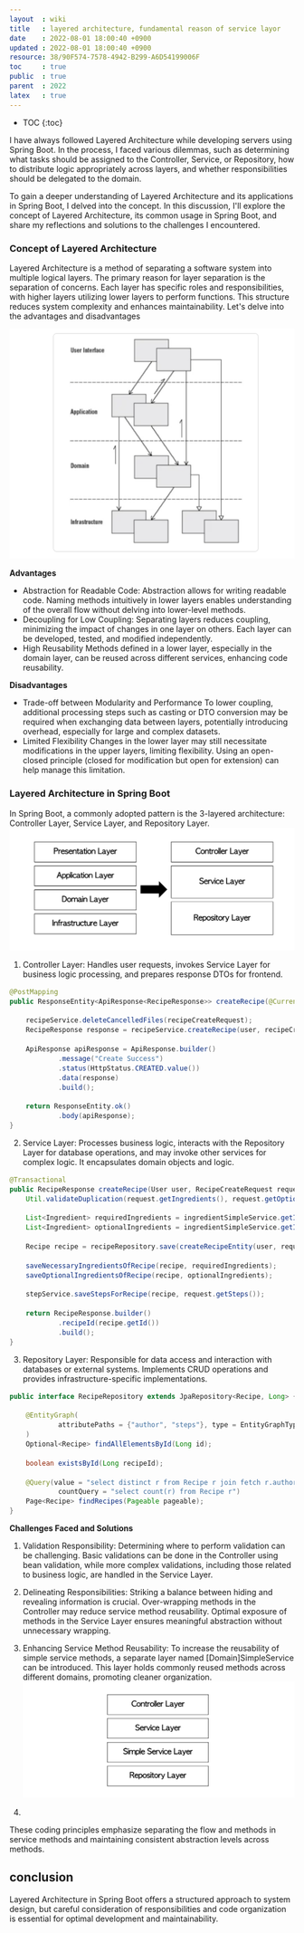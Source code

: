 ```yaml
---
layout  : wiki
title   : layered architecture, fundamental reason of service layor
date    : 2022-08-01 18:00:40 +0900
updated : 2022-08-01 18:00:40 +0900
resource: 38/90F574-7578-4942-B299-A6D54199006F
toc     : true
public  : true
parent  : 2022
latex   : true
---
```

* TOC
{:toc}


I have always followed Layered Architecture while developing servers using Spring Boot. In the process, 
I faced various dilemmas, such as determining what tasks should be assigned to the Controller, Service, or Repository, 
how to distribute logic appropriately across layers, and whether responsibilities should be delegated to the domain. 

To gain a deeper understanding of Layered Architecture and its applications in Spring Boot, I delved into the concept. 
In this discussion, I'll explore the concept of Layered Architecture, its common usage in Spring Boot, 
and share my reflections and solutions to the challenges I encountered.

### **Concept of Layered Architecture**
Layered Architecture is a method of separating a software system into multiple logical layers. 
The primary reason for layer separation is the separation of concerns. Each layer has specific roles and responsibilities, 
with higher layers utilizing lower layers to perform functions. This structure reduces system complexity and
enhances maintainability. Let's delve into the advantages and disadvantages

![img.png](../../resource/img/img.png)

**Advantages**
- Abstraction for Readable Code: 
Abstraction allows for writing readable code. Naming methods intuitively in lower layers enables understanding of the 
overall flow without delving into lower-level methods.
- Decoupling for Low Coupling: 
Separating layers reduces coupling, minimizing the impact of changes in one layer on others. Each layer can be developed, 
tested, and modified independently.
- High Reusability 
Methods defined in a lower layer, especially in the domain layer, can be reused across different services, 
enhancing code reusability.

**Disadvantages**
- Trade-off between Modularity and Performance
To lower coupling, additional processing steps such as casting or DTO conversion may be required when exchanging data 
between layers, potentially introducing overhead, especially for large and complex datasets.
- Limited Flexibility Changes in the lower layer may still necessitate modifications in the upper layers, 
limiting flexibility. Using an open-closed principle (closed for modification but open for extension) can help manage
this limitation.

### **Layered Architecture in Spring Boot**
In Spring Boot, a commonly adopted pattern is the 3-layered architecture: Controller Layer, Service Layer, 
and Repository Layer.
![img.png](../../resource/img/spring_boot/img.png)

1. Controller Layer: Handles user requests, invokes Service Layer for business logic processing, and prepares response 
DTOs for frontend.
``` java
@PostMapping
public ResponseEntity<ApiResponse<RecipeResponse>> createRecipe(@CurrentUser User user, @RequestBody RecipeCreateRequest recipeCreateRequest){

    recipeService.deleteCancelledFiles(recipeCreateRequest);
    RecipeResponse response = recipeService.createRecipe(user, recipeCreateRequest);

    ApiResponse apiResponse = ApiResponse.builder()
            .message("Create Success")
            .status(HttpStatus.CREATED.value())
            .data(response)
            .build();

    return ResponseEntity.ok()
            .body(apiResponse);
}
```
2. Service Layer: Processes business logic, interacts with the Repository Layer for database operations, 
and may invoke other services for complex logic. It encapsulates domain objects and logic.
``` java
@Transactional
public RecipeResponse createRecipe(User user, RecipeCreateRequest request) {
    Util.validateDuplication(request.getIngredients(), request.getOptionalIngredients());

    List<Ingredient> requiredIngredients = ingredientSimpleService.getIngredientsByIds(request.getIngredients());
    List<Ingredient> optionalIngredients = ingredientSimpleService.getIngredientsByIds(request.getOptionalIngredients());

    Recipe recipe = recipeRepository.save(createRecipeEntity(user, request));

    saveNecessaryIngredientsOfRecipe(recipe, requiredIngredients);
    saveOptionalIngredientsOfRecipe(recipe, optionalIngredients);

    stepService.saveStepsForRecipe(recipe, request.getSteps());

    return RecipeResponse.builder()
            .recipeId(recipe.getId())
            .build();
}
```
3. Repository Layer: Responsible for data access and interaction with databases or external systems. 
Implements CRUD operations and provides infrastructure-specific implementations.
``` java
public interface RecipeRepository extends JpaRepository<Recipe, Long> {

    @EntityGraph(
            attributePaths = {"author", "steps"}, type = EntityGraphType.FETCH
    )
    Optional<Recipe> findAllElementsById(Long id);

    boolean existsById(Long recipeId);

    @Query(value = "select distinct r from Recipe r join fetch r.author ",
            countQuery = "select count(r) from Recipe r")
    Page<Recipe> findRecipes(Pageable pageable);
}
```
**Challenges Faced and Solutions**

1. Validation Responsibility: Determining where to perform validation can be challenging. 
Basic validations can be done in the Controller using bean validation, while more complex validations, 
including those related to business logic, are handled in the Service Layer.

2. Delineating Responsibilities: Striking a balance between hiding and revealing information is crucial. 
Over-wrapping methods in the Controller may reduce service method reusability. Optimal exposure of methods in the
Service Layer ensures meaningful abstraction without unnecessary wrapping.

3. Enhancing Service Method Reusability: To increase the reusability of simple service methods, 
a separate layer named [Domain]SimpleService can be introduced. This layer holds commonly reused methods across 
different domains, promoting cleaner organization.
![img.png](../../resource/img/simple_service/img.png)
4. 
These coding principles emphasize separating the flow and methods in service methods and maintaining consistent 
abstraction levels across methods.

## **conclusion**
Layered Architecture in Spring Boot offers a structured approach to system design, but careful consideration of 
responsibilities and code organization is essential for optimal development and maintainability.